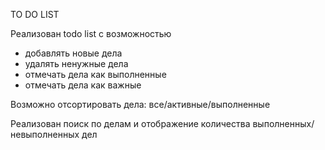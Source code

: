 TO DO LIST

Реализован todo list с возможностью 
 - добавлять новые дела
 - удалять ненужные дела
 - отмечать дела как выполненные
 - отмечать дела как важные

Возможно отсортировать дела: все/активные/выполненные 

Реализован поиск по делам и отображение количества выполненных/невыполненных дел
